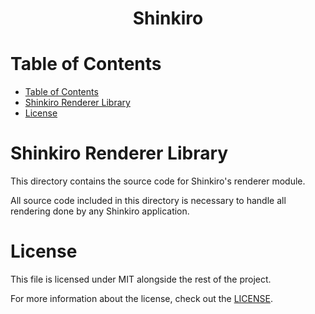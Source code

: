 <div align="center">
  <!-- <img src="." title="Shinkiro Logo" alt="Shinkiro Logo" /> -->
  <h1 align="center">Shinkiro</h1>
</div>



# Table of Contents
- [Table of Contents](#table-of-contents)
- [Shinkiro Renderer Library](#shinkiro-renderer-library)
- [License](#license)



# Shinkiro Renderer Library
This directory contains the source code for Shinkiro's renderer module.

All source code included in this directory is necessary to handle all rendering done by any Shinkiro application.


# License
This file is licensed under MIT alongside the rest of the project.

For more information about the license, check out the [LICENSE](../../LICENSE.md).
